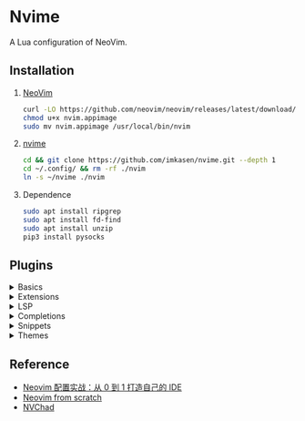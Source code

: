 # Nvime

A Lua configuration of NeoVim.

## Installation

1. [NeoVim](https://github.com/neovim/neovim)

   ``` Bash
   curl -LO https://github.com/neovim/neovim/releases/latest/download/nvim.appimage
   chmod u+x nvim.appimage
   sudo mv nvim.appimage /usr/local/bin/nvim
   ```

2. [nvime](https://github.com/imkasen/nvime)

   ``` Bash
   cd && git clone https://github.com/imkasen/nvime.git --depth 1
   cd ~/.config/ && rm -rf ./nvim
   ln -s ~/nvime ./nvim
   ```

3. Dependence

   ``` Bash
   sudo apt install ripgrep
   sudo apt install fd-find
   sudo apt install unzip
   pip3 install pysocks
   ```

## Plugins

<details>
   <summary>Basics</summary>
      <ul>
         <li><a href="https://github.com/wbthomason/packer.nvim">packer.nvim</a></li>
         <li><a href="https://github.com/kyazdani42/nvim-web-devicons">nvim-web-devicons</a></li>
         <li><a href="https://github.com/nvim-lua/popup.nvim">popup.nvim</a></li>
         <li><a href="https://github.com/nvim-lua/plenary.nvim">plenary.nvim</a></li>
      </ul>
</details>
<details>
   <summary>Extensions</summary>
      <ul>
         <li><a href="https://github.com/kyazdani42/nvim-tree.lua">nvim-tree.lua</a></li>
         <li><a href="https://github.com/akinsho/bufferline.nvim">bufferline.nvim</a></li>
         <li><a href="https://github.com/nvim-lualine/lualine.nvim">lualine.nvim</a></li>
            <ul>
               <li><a href="https://github.com/arkav/lualine-lsp-progress">lualine-lsp-progress</a></li>
            </ul>
         <li><a href="https://github.com/nvim-telescope/telescope.nvim">telescope.nvim</a></li>
         <li><a href="https://github.com/glepnir/dashboard-nvim">dashboard.nvim</a></li>
         <li><a href="https://github.com/ahmedkhalf/project.nvim">project.nvim</a></li>
         <li><a href="https://github.com/nvim-treesitter/nvim-treesitter">nvim-treesitter</a></li>
            <ul>
               <li><a href="https://github.com/p00f/nvim-ts-rainbow">nvim-ts-rainbow</a></li>
            </ul>
         <li><a href="https://github.com/windwp/nvim-autopairs">nvim-autopairs</a></li>
         <li><a href="https://github.com/numToStr/Comment.nvim">Comment.nvim</a></li>
         <li><a href="https://github.com/lewis6991/gitsigns.nvim">gitsigns.nvim</a></li>
         <li><a href="https://github.com/lukas-reineke/indent-blankline.nvim">indent-blankline.nvim</a></li>
      </ul>
</details>
<details>
   <summary>LSP</summary>
      <ul>
         <li><a href="https://github.com/neovim/nvim-lspconfig">nvim-lspconfig</a></li>
         <li><a href="https://github.com/williamboman/nvim-lsp-installer">nvim-lsp-installer</a></li>
         <li><a href="https://github.com/jose-elias-alvarez/null-ls.nvim">null-ls.nvim</a></li>
      </ul>
</details>
<details>
   <summary>Completions</summary>
      <ul>
         <li><a href="https://github.com/hrsh7th/nvim-cmp">nvim-cmp</a></li>
         <li><a href="https://github.com/hrsh7th/cmp-buffer">cmp-buffer</a></li>
         <li><a href="https://github.com/hrsh7th/cmp-path">cmp-path</a></li>
         <li><a href="https://github.com/hrsh7th/cmp-cmdline">cmp-cmdline</a></li>
         <li><a href="https://github.com/saadparwaiz1/cmp_luasnip">cmp_luasnip</a></li>
         <li><a href="https://github.com/hrsh7th/cmp-nvim-lsp">cmp-nvim-lsp</a></li>
         <li><a href="https://github.com/hrsh7th/cmp-nvim-lua">cmp-nvim-lua</a></li>
      </ul>
</details>
<details>
   <summary>Snippets</summary>
      <ul>
         <li><a href="https://github.com/L3MON4D3/LuaSnip">LuaSnip</a></li>
         <li><a href="https://github.com/rafamadriz/friendly-snippets">friendly-snippets</a></li>
      </ul>
</details>
<details>
   <summary>Themes</summary>
      <ul>
         <li><a href="https://github.com/navarasu/onedark.nvim">onedark.nvim</a></li>
      </ul>
</details>

## Reference

* [Neovim 配置实战：从 0 到 1 打造自己的 IDE](https://github.com/nshen/learn-neovim-lua)
* [Neovim from scratch](https://github.com/LunarVim/Neovim-from-scratch)
* [NVChad](https://github.com/NvChad/NvChad)
